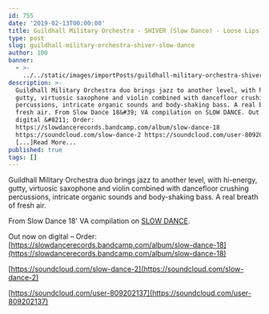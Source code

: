 ```yaml
---
id: 755
date: '2019-02-13T00:00:00'
title: Guildhall Military Orchestra - SHIVER (Slow Dance) - Loose Lips
type: post
slug: guildhall-military-orchestra-shiver-slow-dance
author: 100
banner:
  - >-
    ../../static/images/importPosts/guildhall-military-orchestra-shiver-slow-dance/image755.jpeg
description: >-
  Guildhall Military Orchestra duo brings jazz to another level, with hi-energy,
  gutty, virtuosic saxophone and violin combined with dancefloor crushing
  percussions, intricate organic sounds and body-shaking bass. A real breath of
  fresh air. From Slow Dance 18&#39; VA compilation on SLOW DANCE. Out now on
  digital &#8211; Order:
  https://slowdancerecords.bandcamp.com/album/slow-dance-18
  https://soundcloud.com/slow-dance-2 https://soundcloud.com/user-809202137
  [...]Read More...
published: true
tags: []
---
```

Guildhall Military Orchestra duo brings jazz to another level, with hi-energy, gutty, virtuosic saxophone and violin combined with dancefloor crushing percussions, intricate organic sounds and body-shaking bass. A real breath of fresh air.

From Slow Dance 18' VA compilation on [SLOW DANCE](https://slowdancerecords.bandcamp.com).

Out now on digital – Order: [https://slowdancerecords.bandcamp.com/album/slow-dance-18](https://slowdancerecords.bandcamp.com/album/slow-dance-18)

[https://soundcloud.com/slow-dance-2](https://soundcloud.com/slow-dance-2)

[https://soundcloud.com/user-809202137](https://soundcloud.com/user-809202137)